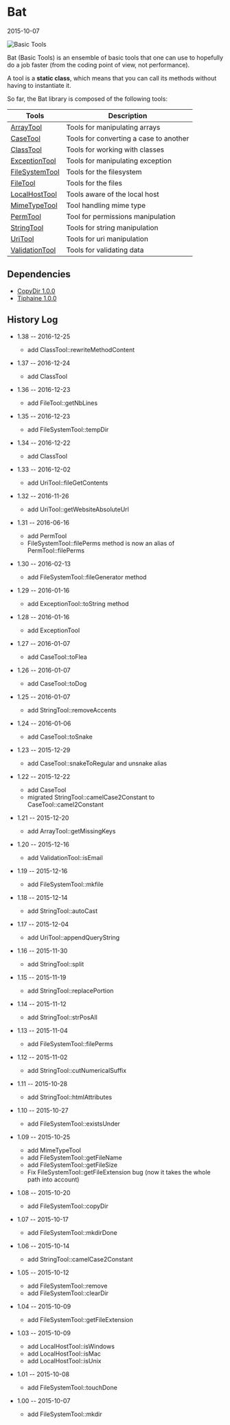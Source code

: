 Bat
==========
2015-10-07


![Basic Tools](http://s18.postimg.org/qhu0b9g5l/bat_web.jpg "Basic Tools")





Bat (Basic Tools) is an ensemble of basic tools that one can use to 
hopefully do a job faster (from the coding point of view, not performance).

A tool is a **static class**, which means that you can call its methods
without having to instantiate it.





So far, the Bat library is composed of the following tools:



Tools       |       Description
----------- | -----------------------
[ArrayTool]( https://github.com/lingtalfi/Bat/blob/master/ArrayTool.md )          |       Tools for manipulating arrays
[CaseTool]( https://github.com/lingtalfi/Bat/blob/master/CaseTool.md )          |       Tools for converting a case to another
[ClassTool]( https://github.com/lingtalfi/Bat/blob/master/ClassTool.md )          |       Tools for working with classes
[ExceptionTool]( https://github.com/lingtalfi/Bat/blob/master/ExceptionTool.md )          |       Tools for manipulating exception
[FileSystemTool]( https://github.com/lingtalfi/Bat/blob/master/FileSystemTool.md )          |       Tools for the filesystem
[FileTool]( https://github.com/lingtalfi/Bat/blob/master/FileTool.md )          |                   Tools for the files
[LocalHostTool](  https://github.com/lingtalfi/Bat/blob/master/LocalHostTool.md )          |       Tools aware of the local host
[MimeTypeTool](  https://github.com/lingtalfi/Bat/blob/master/MimeTypeTool.md )          |       Tool handling mime type
[PermTool](  https://github.com/lingtalfi/Bat/blob/master/PermTool.md )          |       Tool for permissions manipulation
[StringTool]( https://github.com/lingtalfi/Bat/blob/master/StringTool.md )          |       Tools for string manipulation
[UriTool]( https://github.com/lingtalfi/Bat/blob/master/UriTool.md )          |       Tools for uri manipulation
[ValidationTool]( https://github.com/lingtalfi/Bat/blob/master/ValidationTool.md )          |       Tools for validating data



Dependencies
------------------

- [CopyDir 1.0.0](https://github.com/lingtalfi/CopyDir)
- [Tiphaine 1.0.0](https://github.com/lingtalfi/Tiphaine)



History Log
------------------
    
- 1.38 -- 2016-12-25

    - add ClassTool::rewriteMethodContent
    
- 1.37 -- 2016-12-24

    - add ClassTool
    
- 1.36 -- 2016-12-23

    - add FileTool::getNbLines
    
- 1.35 -- 2016-12-23

    - add FileSystemTool::tempDir
    
- 1.34 -- 2016-12-22

    - add ClassTool
    
- 1.33 -- 2016-12-02

    - add UriTool::fileGetContents
    
- 1.32 -- 2016-11-26

    - add UriTool::getWebsiteAbsoluteUrl
    
- 1.31 -- 2016-06-16

    - add PermTool
    - FileSystemTool::filePerms method is now an alias of PermTool::filePerms
    
- 1.30 -- 2016-02-13

    - add FileSystemTool::fileGenerator method
    
- 1.29 -- 2016-01-16

    - add ExceptionTool::toString method
    
- 1.28 -- 2016-01-16

    - add ExceptionTool
    
- 1.27 -- 2016-01-07

    - add CaseTool::toFlea
    
- 1.26 -- 2016-01-07

    - add CaseTool::toDog
    
- 1.25 -- 2016-01-07

    - add StringTool::removeAccents
    
- 1.24 -- 2016-01-06

    - add CaseTool::toSnake
    
- 1.23 -- 2015-12-29

    - add CaseTool::snakeToRegular and unsnake alias

- 1.22 -- 2015-12-22

    - add CaseTool
    - migrated StringTool::camelCase2Constant to CaseTool::camel2Constant
    
    
- 1.21 -- 2015-12-20

    - add ArrayTool::getMissingKeys
        
        
- 1.20 -- 2015-12-16

    - add ValidationTool::isEmail
    
- 1.19 -- 2015-12-16

    - add FileSystemTool::mkfile
        
- 1.18 -- 2015-12-14

    - add StringTool::autoCast
    
    
- 1.17 -- 2015-12-04

    - add UriTool::appendQueryString
    
- 1.16 -- 2015-11-30

    - add StringTool::split
    
- 1.15 -- 2015-11-19

    - add StringTool::replacePortion
    
    
- 1.14 -- 2015-11-12

    - add StringTool::strPosAll
    
    
- 1.13 -- 2015-11-04

    - add FileSystemTool::filePerms
    
    
- 1.12 -- 2015-11-02

    - add StringTool::cutNumericalSuffix
    
        
- 1.11 -- 2015-10-28

    - add StringTool::htmlAttributes    
    
    
- 1.10 -- 2015-10-27

    - add FileSystemTool::existsUnder
    
- 1.09 -- 2015-10-25

    - add MimeTypeTool
    - add FileSystemTool::getFileName
    - add FileSystemTool::getFileSize
    - Fix FileSystemTool::getFileExtension bug (now it takes the whole path into account)
    
    
- 1.08 -- 2015-10-20

    - add FileSystemTool::copyDir
    
- 1.07 -- 2015-10-17

    - add FileSystemTool::mkdirDone
    
    
    
- 1.06 -- 2015-10-14

    - add StringTool::camelCase2Constant
    
    
- 1.05 -- 2015-10-12

    - add FileSystemTool::remove
    - add FileSystemTool::clearDir
    
    
- 1.04 -- 2015-10-09

    - add FileSystemTool::getFileExtension

- 1.03 -- 2015-10-09

    - add LocalHostTool::isWindows
    - add LocalHostTool::isMac
    - add LocalHostTool::isUnix
    
- 1.01 -- 2015-10-08

    - add FileSystemTool::touchDone
    
- 1.00 -- 2015-10-07

    - add FileSystemTool::mkdir